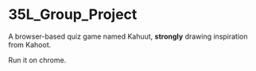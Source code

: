 # 35L_Group_Project
A browser-based quiz game named Kahuut, **strongly** drawing inspiration from Kahoot.

Run it on chrome.
